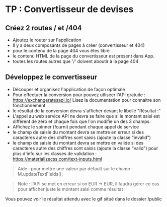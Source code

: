 # TP : Convertisseur de devises

## Créez 2 routes / et /404 

- Ajoutez le router sur l'application
- Il y a deux composants de pages à créer (convertisseur et 404)
- pour le contenu de la page 404 vous êtes libre
- le contenu HTML de la page du convertisseur est présent dans App.
- toutes les routes autres que '/' doivent aboutir à la page 404

## Développez le convertisseur

- Découper et organisez l'application de façon optimale
- Pour effectuer la conversion pour pouvez utliseer l'API gratuite : https://exchangeratesapi.io/
  Lisez la documentation pour connaitre son fonctionnement
- le résultat de la conversion devra s'afficher devant le libellé "Résultat :"
- L'appel au web service API ne devra se faire que si le montant saisi est différent de zéro et chaque fois que l'on modifie un des 3 champs.
- Affichez le spinner (fourni) pendant chaque appel de service
- le champ de saisie du montant devra se mettre en erreur si des caractères autre des chiffres sont saisis (ajoute la classe "invalid")
- le champ de saisie du montant devra se mettre en valide si des caractères autre des chiffres sont saisis (ajoute la classe "valid")
  pour plus d'info sur les classes de validation : https://materializecss.com/text-inputs.html

> Aide : pour mettre une valeur par défault sur le champ : M.updateTextFields();

> Note : l'API se met en erreur si on EUR -> EUR, il faudra gérer ce cas pour afficher juste le montant saisi comme résultat

Vous pouvez voir le résultat attendu avec le gif situé dans le dossier /public
